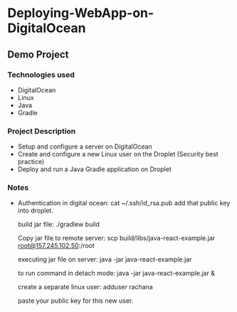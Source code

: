 # Deploying-WebApp-on-DigitalOcean

## Demo Project

### Technologies used
- DigitalOcean
- Linux
- Java
- Gradle

### Project Description
- Setup and configure a server on DigitalOcean
- Create and configure a new Linux user on the Droplet (Security best practice)
- Deploy and run a Java Gradle application on Droplet

### Notes
- Authentication in digital ocean:  cat ~/.ssh/id_rsa.pub
    add that public key into droplet.
    
    build jar file: ./gradlew build
    
    Copy jar file to remote server: scp build/libs/java-react-example.jar [root@157.245.102.50](mailto:root@157.245.102.50):/root
    
    executing jar file on server: java -jar java-react-example.jar
    
    to run command in detach mode: java -jar java-react-example.jar &
    
    create a separate linux user: adduser rachana
    
    paste your public key for this new user.
